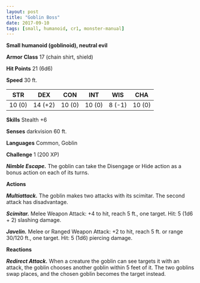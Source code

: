 ```yaml
---
layout: post
title: "Goblin Boss"
date: 2017-09-10
tags: [small, humanoid, cr1, monster-manual]
---
```


**Small humanoid (goblinoid), neutral evil**

**Armor Class** 17 (chain shirt, shield)

**Hit Points** 21 (6d6)

**Speed** 30 ft.

|   STR   |   DEX   |   CON   |   INT   |   WIS   |   CHA   |
|:-----:|:-----:|:-----:|:-----:|:-----:|:-----:|
| 10 (0) | 14 (+2) | 10 (0) | 10 (0) | 8 (-1) | 10 (0) |

**Skills** Stealth +6

**Senses** darkvision 60 ft.

**Languages** Common, Goblin

**Challenge** 1 (200 XP)

***Nimble Escape.*** The goblin can take the Disengage or Hide action as a bonus action on each of its turns.

**Actions**

***Multiattack.*** The goblin makes two attacks with its scimitar. The second attack has disadvantage.

***Scimitar.*** Melee Weapon Attack: +4 to hit, reach 5 ft., one target. Hit: 5 (1d6 + 2) slashing damage.

***Javelin.*** Melee or Ranged Weapon Attack: +2 to hit, reach 5 ft. or range 30/120 ft., one target. Hit: 5 (1d6) piercing damage.

**Reactions**

***Redirect Attack.*** When a creature the goblin can see targets it with an attack, the goblin chooses another goblin within 5 feet of it. The two goblins swap places, and the chosen goblin becomes the target instead.

